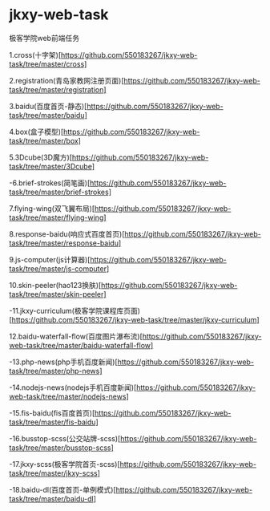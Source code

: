 # jkxy-web-task
极客学院web前端任务

1.cross(十字架)[https://github.com/550183267/jkxy-web-task/tree/master/cross]

2.registration(青岛家教网注册页面)[https://github.com/550183267/jkxy-web-task/tree/master/registration]

3.baidu(百度首页-静态)[https://github.com/550183267/jkxy-web-task/tree/master/baidu]

4.box(盒子模型)[https://github.com/550183267/jkxy-web-task/tree/master/box]

5.3Dcube(3D魔方)[https://github.com/550183267/jkxy-web-task/tree/master/3Dcube]

-6.brief-strokes(简笔画)[https://github.com/550183267/jkxy-web-task/tree/master/brief-strokes]

7.flying-wing(双飞翼布局)[https://github.com/550183267/jkxy-web-task/tree/master/flying-wing]

8.response-baidu(响应式百度首页)[https://github.com/550183267/jkxy-web-task/tree/master/response-baidu]

9.js-computer(js计算器)[https://github.com/550183267/jkxy-web-task/tree/master/js-computer]

10.skin-peeler(hao123换肤)[https://github.com/550183267/jkxy-web-task/tree/master/skin-peeler]

-11.jkxy-curriculum(极客学院课程库页面)[https://github.com/550183267/jkxy-web-task/tree/master/jkxy-curriculum]

12.baidu-waterfall-flow(百度图片瀑布流)[https://github.com/550183267/jkxy-web-task/tree/master/baidu-waterfall-flow]

-13.php-news(php手机百度新闻)[https://github.com/550183267/jkxy-web-task/tree/master/php-news]

-14.nodejs-news(nodejs手机百度新闻)[https://github.com/550183267/jkxy-web-task/tree/master/nodejs-news]

-15.fis-baidu(fis百度首页)[https://github.com/550183267/jkxy-web-task/tree/master/fis-baidu]

-16.busstop-scss(公交站牌-scss)[https://github.com/550183267/jkxy-web-task/tree/master/busstop-scss]

-17.jkxy-scss(极客学院首页-scss)[https://github.com/550183267/jkxy-web-task/tree/master/jkxy-scss]

-18.baidu-dl(百度首页-单例模式)[https://github.com/550183267/jkxy-web-task/tree/master/baidu-dl]

